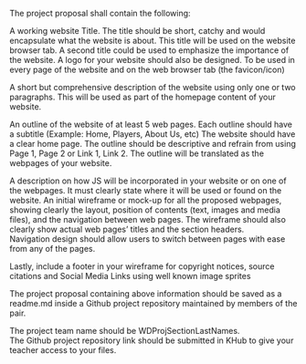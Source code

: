 The project proposal shall contain the following:

A working website Title. The title should be short, catchy and would encapsulate what the website is about.  This title will be used on the website browser tab.
A second title could be used to emphasize the importance of the website.
A logo for your website should also be designed. To be used in every page of the website and on the web browser tab (the favicon/icon)

A short but comprehensive description of the website using only one or two paragraphs.  This will be used as part of the homepage content of your website.

An outline of the website of at least 5 web pages.  Each outline should have a subtitle (Example: Home, Players, About Us, etc) The website should have a clear home page.  The outline should be descriptive and refrain from using Page 1, Page 2 or Link 1, Link 2.  The outline will be translated as the webpages of your website.

A description on how JS will be incorporated in your website or on one of the webpages.  It must clearly state where it will be used or found on the website.
An initial wireframe or mock-up for all the proposed webpages, showing clearly the layout, position of contents (text, images and media files), and the navigation between web pages.  The wireframe should also clearly show actual web pages’ titles and the section headers.  
Navigation design should allow users to switch between pages with ease from any of the pages.

Lastly, include a footer in your wireframe for copyright notices, source citations and Social Media Links using well known image sprites

The project proposal containing above information should be saved as a readme.md inside a Github project repository maintained by members of the pair.  

The project team name should be WDProjSectionLastNames.  
The Github project repository link should be submitted in KHub to give your teacher access to your files.